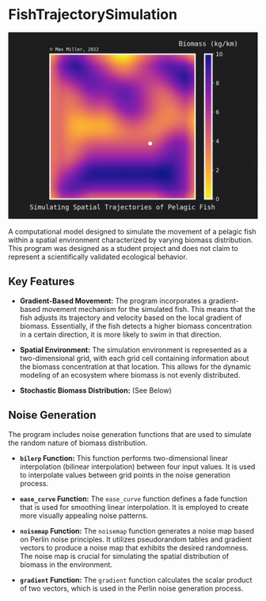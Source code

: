 # FishTrajectorySimulation
![](https://github.com/MaxNMiller/FishTrajectorySimulation/blob/main/demo.gif)

A computational model designed to simulate the movement of a pelagic fish within a spatial environment characterized by varying biomass distribution. This program was designed as a student project and does not claim to represent a scientifically validated ecological behavior.

## Key Features

- **Gradient-Based Movement:** The program incorporates a gradient-based movement mechanism for the simulated fish. This means that the fish adjusts its trajectory and velocity based on the local gradient of biomass. Essentially, if the fish detects a higher biomass concentration in a certain direction, it is more likely to swim in that direction.

- **Spatial Environment:** The simulation environment is represented as a two-dimensional grid, with each grid cell containing information about the biomass concentration at that location. This allows for the dynamic modeling of an ecosystem where biomass is not evenly distributed.
- **Stochastic Biomass Distribution:** (See Below)


## Noise Generation

The program includes noise generation functions that are used to simulate the random nature of biomass distribution.

- **`bilerp` Function:** This function performs two-dimensional linear interpolation (bilinear interpolation) between four input values. It is used to interpolate values between grid points in the noise generation process.

- **`ease_curve` Function:** The `ease_curve` function defines a fade function that is used for smoothing linear interpolation. It is employed to create more visually appealing noise patterns.

- **`noisemap` Function:** The `noisemap` function generates a noise map based on Perlin noise principles. It utilizes pseudorandom tables and gradient vectors to produce a noise map that exhibits the desired randomness. The noise map is crucial for simulating the spatial distribution of biomass in the environment.

- **`gradient` Function:** The `gradient` function calculates the scalar product of two vectors, which is used in the Perlin noise generation process.
